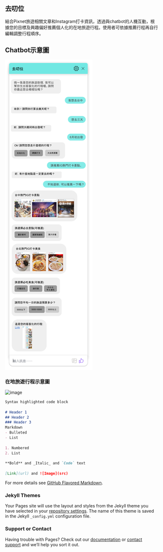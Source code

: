 ## 去叨位

結合Pixnet旅遊相關文章和Instagram打卡資訊，透過與chatbot的人機互動，根據您的目標及興趣偏好推薦個人化的在地旅遊行程。使用者可依據推薦行程再自行編輯調整行程順序。

## Chatbot示意圖

![image](https://github.com/ericahuang0516/pixhack/blob/master/img/pixChat.png?raw=true)

### 在地旅遊行程示意圖

![image](https://github.com/ericahuang0516/pixhack/blob/master/img/pix_img.png?raw=true)

```markdown
Syntax highlighted code block

# Header 1
## Header 2
### Header 3
Markdown
- Bulleted
- List

1. Numbered
2. List

**Bold** and _Italic_ and `Code` text

[Link](url) and ![Image](src)
```

For more details see [GitHub Flavored Markdown](https://guides.github.com/features/mastering-markdown/).

### Jekyll Themes

Your Pages site will use the layout and styles from the Jekyll theme you have selected in your [repository settings](https://github.com/ericahuang0516/pixhack/settings). The name of this theme is saved in the Jekyll `_config.yml` configuration file.

### Support or Contact

Having trouble with Pages? Check out our [documentation](https://help.github.com/categories/github-pages-basics/) or [contact support](https://github.com/contact) and we’ll help you sort it out.
